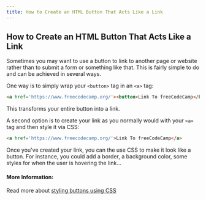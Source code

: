 ```yaml
---
title: How to Create an HTML Button That Acts Like a Link
---
```

## How to Create an HTML Button That Acts Like a Link

Sometimes you may want to use a button to link to another page or website rather than to submit a form or something like that. This is fairly simple to do and can be achieved in several ways.

One way is to simply wrap your `<button>` tag in an `<a>` tag:
  
```html
<a href='https://www.freecodecamp.org/'><button>Link To freeCodeCamp</button></a>
```

This transforms your entire button into a link. 

A second option is to create your link as you normally would with your `<a>` tag and then style it via CSS:
  
```html
<a href='https://www.freecodecamp.org/'>Link To freeCodeCamp</a>
```

Once you've created your link, you can the use CSS to make it look like a button. For instance, you could add a border, a background color, some styles for when the user is hovering the link...

#### More Information:
Read more about <a href='https://guide.freecodecamp.org/css/css-buttons/' target='_blank'>styling buttons using CSS</a>
<!-- Please add any articles you think might be helpful to read before writing the article -->

